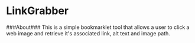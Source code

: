 LinkGrabber
===========

###About###
This is a simple bookmarklet tool that allows a user to click a web image and retrieve it's associated link, alt text and image path.
